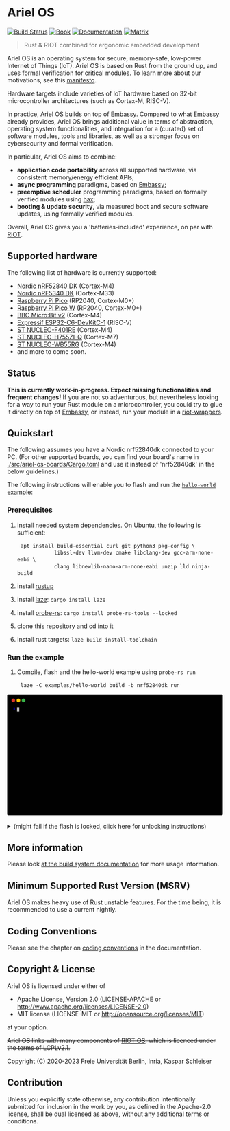 # Ariel OS
[![Build Status][build-badge]][build-info]
[![Book][book-badge]][documentation-mdbook]
[![Documentation][rustdoc-badge]][documentation-dev-rustdoc]
[![Matrix][matrix-badge]][matrix-link]

> Rust & RIOT combined for ergonomic embedded development

Ariel OS is an operating system for secure, memory-safe, low-power Internet of Things (IoT).
Ariel OS is based on Rust from the ground up, and uses formal verification
for critical modules. To learn more about our motivations, see this
[manifesto](https://ariel-os.github.io/ariel-os/dev/docs/book/manifesto.html).

Hardware targets include varieties of IoT hardware based on 
32-bit microcontroller architectures (such as Cortex-M, RISC-V).

In practice, Ariel OS builds on top of [Embassy](https://github.com/embassy-rs/embassy).
Compared to what [Embassy](https://github.com/embassy-rs/embassy) already provides,
Ariel OS brings additional value in terms of 
abstraction, operating system functionalities, 
and integration for a (curated) set of software modules, tools and libraries, as well as 
a stronger focus on cybersecurity and formal verification.
 
In particular, Ariel OS aims to combine:

- **application code portability** across all supported hardware, via consistent memory/energy efficient APIs;
- **async programming** paradigms, based on [Embassy](https://github.com/embassy-rs/embassy);
- **preemptive scheduler** programming paradigms, based on formally verified modules using [hax](https://hacspec.org/blog/posts/hax-v0-1/);
- **booting & update security**, via measured boot and secure software updates, using formally verified modules.

Overall, Ariel OS gives you a 'batteries-included' experience, on par
with [RIOT](https://github.com/RIOT-OS/RIOT). 

## Supported hardware

The following list of hardware is currently supported:
 - [Nordic nRF52840 DK](https://www.nordicsemi.com/Products/Development-hardware/nRF52840-DK) (Cortex-M4)
 - [Nordic nRF5340 DK](https://www.nordicsemi.com/Products/Development-hardware/nRF5340-DK) (Cortex-M33)
 - [Raspberry Pi Pico](https://www.raspberrypi.com/products/raspberry-pi-pico/) (RP2040, Cortex-M0+)
 - [Raspberry Pi Pico W](https://www.raspberrypi.com/products/raspberry-pi-pico/) (RP2040, Cortex-M0+)
 - [BBC Micro:Bit v2](https://tech.microbit.org/hardware/2-0-revision/) (Cortex-M4)
 - [Expressif ESP32-C6-DevKitC-1](https://docs.espressif.com/projects/espressif-esp-dev-kits/en/latest/esp32c6/esp32-c6-devkitc-1/user_guide.html) (RISC-V)
 - [ST NUCLEO-F401RE](https://www.st.com/en/evaluation-tools/nucleo-f401re.html) (Cortex-M4)
 - [ST NUCLEO-H755ZI-Q](https://www.st.com/en/evaluation-tools/nucleo-h755zi-q.html) (Cortex-M7)
 - [ST NUCLEO-WB55RG](https://www.st.com/en/evaluation-tools/p-nucleo-wb55.html) (Cortex-M4)
 - and more to come soon.

## Status

**This is currently work-in-progress. Expect missing functionalities and frequent changes!** 
If you are not so adventurous, but nevertheless looking for a way 
to run your Rust module on a microcontroller, you could try to 
glue it directly on top of [Embassy](https://github.com/embassy-rs/embassy), 
or instead, run your module in a [riot-wrappers](https://github.com/RIOT-OS/rust-riot-wrappers).

## Quickstart

The following assumes you have a Nordic nrf52840dk connected to your PC.
(For other supported boards, you can find your board's name in
[./src/ariel-os-boards/Cargo.toml](https://github.com/ariel-os/ariel-os/blob/main/src/ariel-os-boards/Cargo.toml)
and use it instead of 'nrf52840dk' in the below guidelines.)

The following instructions will enable you to flash and run the [`hello-world`
example](https://github.com/ariel-os/ariel-os/tree/main/examples/hello-world):

### Prerequisites

1. install needed system dependencies. On Ubuntu, the following is sufficient:

        apt install build-essential curl git python3 pkg-config \
                   libssl-dev llvm-dev cmake libclang-dev gcc-arm-none-eabi \
                   clang libnewlib-nano-arm-none-eabi unzip lld ninja-build

1. install [rustup](https://rustup.rs/)

1. install [laze](https://github.com/kaspar030/laze): `cargo install laze`

1. install [probe-rs](https://github.com/probe-rs/probe-rs): `cargo install probe-rs-tools --locked`

1. clone this repository and cd into it

1. install rust targets: `laze build install-toolchain`

### Run the example

1. Compile, flash and the hello-world example using `probe-rs run`

        laze -C examples/hello-world build -b nrf52840dk run

![Example](./doc/hello-world_render.svg)

<details>
<summary> (might fail if the flash is locked, click here for unlocking instructions) </summary>
This might fail due to a locked chip, e.g., on most nrf52840dk boards that are fresh from the factory.
In that case, the above command throws an error that ends with something like this:

```
An operation could not be performed because it lacked the permission to do so: erase_all
```

The chip can be unlocked using this command:

    laze -C examples/hello-world build -b nrf52840dk flash-erase-all
</details>

## More information

Please look [at the build system documentation](doc/build_system.md) for more usage
information.

## Minimum Supported Rust Version (MSRV)

Ariel OS makes heavy use of Rust unstable features. For the time being, it is
recommended to use a current nightly.

## Coding Conventions

Please see the chapter on
[coding conventions](https://ariel-os.github.io/ariel-os/dev/docs/book/coding-conventions.html)
in the documentation.

## Copyright & License

Ariel OS is licensed under either of

- Apache License, Version 2.0 (LICENSE-APACHE or http://www.apache.org/licenses/LICENSE-2.0)
- MIT license (LICENSE-MIT or http://opensource.org/licenses/MIT)

at your option.

~~Ariel OS links with many components of [RIOT OS](https://github.com/RIOT-OS/RIOT),
which is licenced under the terms of LGPLv2.1.~~

Copyright (C) 2020-2023 Freie Universität Berlin, Inria, Kaspar Schleiser

## Contribution

Unless you explicitly state otherwise, any contribution intentionally submitted
for inclusion in the work by you, as defined in the Apache-2.0 license, shall
be dual licensed as above, without any additional terms or conditions.

[build-badge]: https://github.com/ariel-os/ariel-os/actions/workflows/main.yml/badge.svg
[build-info]: https://github.com/ariel-os/ariel-os/actions/workflows/main.yml
[matrix-badge]: https://img.shields.io/badge/chat-Matrix-brightgreen.svg
[matrix-link]: https://matrix.to/#/#ariel-os:matrix.org
[book-badge]: https://img.shields.io/badge/Book-%F0%9F%93%94-blue
[rustdoc-badge]: https://img.shields.io/badge/Documentation-%F0%9F%93%94-blue
[documentation-mdbook]: https://ariel-os.github.io/ariel-os/dev/docs/book/
[documentation-dev-rustdoc]: https://ariel-os.github.io/ariel-os/dev/docs/api/
